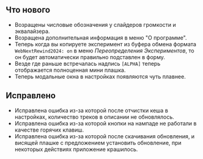 ## Что нового
- Возращены числовые обозначения у слайдеров громкости и эквалайзера.
- Возращена дополнительная информация в меню "О программе".
- Теперь когда вы копируете эксперимент из буфера обмена формата `WebNextRewind2024: on` в меню *Переопределения Экспериментов*, то он будет автоматически правильно подставлен в форму.
- Везде где раньше встречалась надпись `[ALPHA]` теперь отображается полноценная мини плашка.
- Теперь модальные окна в настройках появляются чуть плавнее.

## Исправлено
- Исправлена ошибка из-за которой после отчистки кеша в настройках, количество треков в описании не обновлялось.
- Исправлена ошибка из-за которой кнопки на нампаде не работали в качестве горячих клавиш.
- Исправлена ошибка из-за которой после скачивания обновления, и висящей плашке с предложением установить обновление, при некоторых действиях приложение крашилось.
